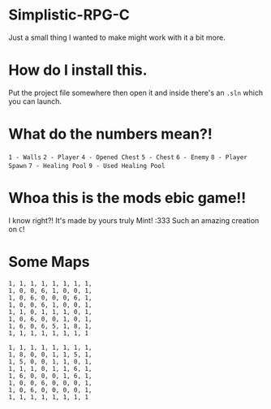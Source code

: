 # Simplistic-RPG-C
Just a small thing I wanted to make might work with it a bit more.

# How do I install this.
Put the project file somewhere then open it and inside there's an `.sln` which you can launch.

# What do the numbers mean?!
`1 - Walls`
`2 - Player`
`4 - Opened Chest`
`5 - Chest`
`6 - Enemy`
`8 - Player Spawn`
`7 - Healing Pool`
`9 - Used Healing Pool`

# Whoa this is the mods ebic game!!
I know right?! It's made by yours truly Mint! :333
Such an amazing creation on `C`!

# Some Maps

```
1, 1, 1, 1, 1, 1, 1, 1,
1, 0, 0, 6, 1, 0, 0, 1,
1, 0, 6, 0, 0, 0, 6, 1,
1, 0, 0, 6, 1, 0, 0, 1,
1, 1, 0, 1, 1, 1, 0, 1,
1, 0, 6, 0, 0, 1, 0, 1,
1, 6, 0, 6, 5, 1, 8, 1,
1, 1, 1, 1, 1, 1, 1, 1
```

```
1, 1, 1, 1, 1, 1, 1, 1,
1, 8, 0, 0, 1, 1, 5, 1,
1, 5, 0, 0, 1, 1, 0, 1,
1, 1, 1, 0, 1, 1, 6, 1,
1, 6, 0, 0, 0, 1, 6, 1,
1, 0, 0, 6, 0, 0, 0, 1,
1, 0, 6, 0, 0, 0, 0, 1,
1, 1, 1, 1, 1, 1, 1, 1
```
